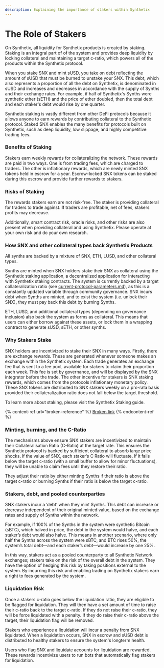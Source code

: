 ```yaml
---
description: Explaining the importance of stakers within Synthetix
---
```


# The Role of Stakers

On Synthetix, all liquidity for Synthetix products is created by staking. Staking is an integral part of of the system and provides deep liquidity by locking collateral and maintaining a target c-ratio, which powers all of the products within the Synthetix protocol.

When you stake SNX and mint sUSD, you take on debt reflecting the amount of sUSD that must be burned to unstake your SNX. This debt, which also represents a proportion of all the debt on Synthetix, is denominated in sUSD and increases and decreases in accordance with the supply of Synths and their exchange rates. For example, if half of Synthetix's Synths were synthetic ether (sETH) and the price of ether doubled, then the total debt and each staker's debt would rise by one quarter.&#x20;

Synthetix staking is vastly different from other DeFi protocols because it allows anyone to earn rewards by contributing collateral to the Synthetix protocol. Staked SNX enables the many benefits for protocols built on Synthetix, such as deep liquidity, low slippage, and highly competitive trading fees.

### Benefits of Staking

Stakers earn weekly rewards for collateralizing the network. These rewards are paid in two ways. One is from trading fees, which are charged to traders. The other is inflationary rewards, which are newly minted SNX tokens held in escrow for a year. Escrow-locked SNX tokens can be staked during this escrow and provide further rewards to stakers.

### Risks of Staking

The rewards stakers earn are not risk-free. The staker is providing collateral for traders to trade against. If traders are profitable, net of fees, stakers profits may decrease.&#x20;

Additionally, smart contract risk, oracle risks, and other risks are also present when providing collateral and using Synthetix. Please operate at your own risk and do your own research.

### **How SNX and other collateral types back Synthetix Products**

All synths are backed by a mixture of SNX, ETH, LUSD, and other collateral types.&#x20;

Synths are minted when SNX holders stake their SNX as collateral using the Synthetix staking application, a decentralized application for interacting with Synthetix staking contracts. The system is currently backed by a target collateralization ratio (see [current-protocol-parameters.md](../../staking/current-protocol-parameters.md "mention")), as this is a constantly updated variable through community governance. SNX incurs debt when Synths are minted, and to exist the system (i.e. unlock their SNX), they must pay back this debt by burning Synths.

ETH, LUSD, and additional collateral types (depending on governance inclusion) also back the system as forms as collateral. This means that users can either borrow against these assets, or lock them in a wrapping contract to generate sUSD, sETH, or other synths.&#x20;

### **Why Stakers Stake**

SNX holders are incentivized to stake their SNX in many ways. Firstly, there are exchange rewards. These are generated whenever someone makes an exchange within the Synthetix system. Each trade generates an exchange fee that is sent to a fee pool, available for stakers to claim their proportion each week. This fee is set by governance, and will be displayed by the SNX integrator before the trade. The other incentive for stakers is SNX staking rewards, which comes from the protocols inflationary monetary policy. These SNX tokens are distributed to SNX stakers weekly on a pro-rata basis provided their collateralization ratio does not fall below the target threshold.

To learn more about staking, please visit the Synthetix Staking guide.

{% content-ref url="broken-reference" %}
[Broken link](broken-reference)
{% endcontent-ref %}

### **Minting, burning, and the C-Ratio**

The mechanisms above ensure SNX stakers are incentivized to maintain their Collateralisation Ratio (C-Ratio) at the target rate. This ensures the Synthetix protocol is backed by sufficient collateral to absorb large price shocks. If the value of SNX, each staker’s C Ratio will fluctuate. If it falls below the target c-ratio (with a small buffer to allow for minor fluctuations), they will be unable to claim fees until they restore their ratio.&#x20;

They adjust their ratio by either minting Synths if their ratio is above the target c-ratio or burning Synths if their ratio is below the target c-ratio.&#x20;

### **Stakers, debt, and pooled counterparties**

SNX stakers incur a ‘debt’ when they mint Synths. This debt can increase or decrease independent of their original minted value, based on the exchange rates and supply of Synths within the network.

For example, if 100% of the Synths in the system were synthetic Bitcoin (sBTC), which halved in price, the debt in the system would halve, and each staker’s debt would also halve. This means in another scenario, where only half the Synths across the system were sBTC, and BTC rises 50%, the system’s total debt—and each staker’s debt—would increase by one 25%.

In this way, stakers act as a pooled counterparty to all Synthetix Network exchanges; stakers take on the risk of the overall debt in the system. They have the option of hedging this risk by taking positions external to the system. By incurring this risk and enabling trading on Synthetix stakers earn a right to fees generated by the system.

### **Liquidation Risk**

Once a stakers c-ratio goes below the liquidation ratio, they are eligible to be flagged for liquidation. They will then have a set amount of time to raise their c-ratio back to the target c-ratio. If they do not raise their c-ratio, they will be force liquidated with a penalty. If they do raise their c-ratio above the target, their liquidation flag will be removed.&#x20;

Stakers who experience a liquidation will incur a penalty from SNX liquidated. When a liquidation occurs, SNX in escrow and sUSD debt is distributed to healthy stakers to ensure the system's longterm health.

Users who flag SNX and liquidate accounts for liquidation are rewarded. These rewards incentivize users to run bots that automatically flag stakers for liquidation.
